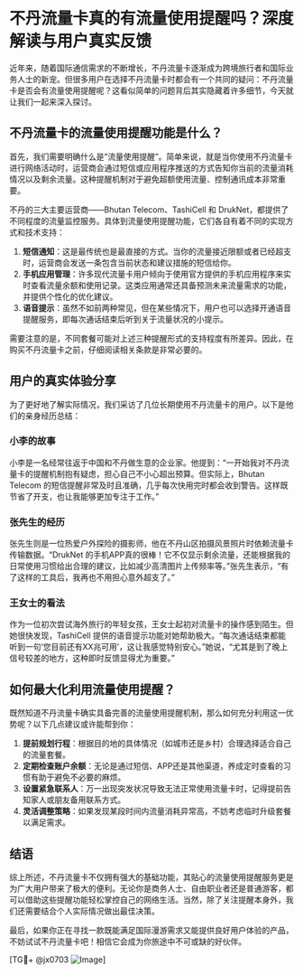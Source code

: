 # 不丹流量卡真的有流量使用提醒吗？深度解读与用户真实反馈

近年来，随着国际通信需求的不断增长，不丹流量卡逐渐成为跨境旅行者和国际业务人士的新宠。但很多用户在选择不丹流量卡时都会有一个共同的疑问：不丹流量卡是否会有流量使用提醒呢？这看似简单的问题背后其实隐藏着许多细节，今天就让我们一起来深入探讨。

## 不丹流量卡的流量使用提醒功能是什么？

首先，我们需要明确什么是“流量使用提醒”。简单来说，就是当你使用不丹流量卡进行网络活动时，运营商会通过短信或应用程序推送的方式告知你当前的流量消耗情况以及剩余流量。这种提醒机制对于避免超额使用流量、控制通讯成本非常重要。

不丹的三大主要运营商——Bhutan Telecom、TashiCell 和 DrukNet，都提供了不同程度的流量监控服务。具体到流量使用提醒功能，它们各自有着不同的实现方式和技术支持：

1. **短信通知**：这是最传统也是最直接的方式。当你的流量接近限额或者已经超支时，运营商会发送一条包含当前状态和建议措施的短信给你。
2. **手机应用管理**：许多现代流量卡用户倾向于使用官方提供的手机应用程序来实时查看流量余额和使用记录。这类应用通常还具备预测未来流量需求的功能，并提供个性化的优化建议。
3. **语音提示**：虽然不如前两种常见，但在某些情况下，用户也可以选择开通语音提醒服务，即每次通话结束后听到关于流量状况的小提示。

需要注意的是，不同套餐可能对上述三种提醒形式的支持程度有所差异。因此，在购买不丹流量卡之前，仔细阅读相关条款是非常必要的。

## 用户的真实体验分享

为了更好地了解实际情况，我们采访了几位长期使用不丹流量卡的用户。以下是他们的亲身经历总结：

### 小李的故事
小李是一名经常往返于中国和不丹做生意的企业家。他提到：“一开始我对不丹流量卡的提醒机制抱有疑虑，担心自己不小心超出预算。但实际上，Bhutan Telecom 的短信提醒非常及时且准确，几乎每次快用完时都会收到警告。这样既节省了开支，也让我能够更加专注于工作。”

### 张先生的经历
张先生则是一位热爱户外探险的摄影师，他在不丹山区拍摄风景照片时依赖流量卡传输数据。“DrukNet 的手机APP真的很棒！它不仅显示剩余流量，还能根据我的日常使用习惯给出合理的建议，比如减少高清图片上传频率等。”张先生表示，“有了这样的工具后，我再也不用担心意外超支了。”

### 王女士的看法
作为一位初次尝试海外旅行的年轻女孩，王女士起初对流量卡的操作感到陌生。但她很快发现，TashiCell 提供的语音提示功能对她帮助极大。“每次通话结束都能听到一句‘您目前还有XX兆可用’，这让我感觉特别安心。”她说，“尤其是到了晚上信号较差的地方，这种即时反馈显得尤为重要。”

## 如何最大化利用流量使用提醒？

既然知道不丹流量卡确实具备完善的流量使用提醒机制，那么如何充分利用这一优势呢？以下几点建议或许能帮到你：

1. **提前规划行程**：根据目的地的具体情况（如城市还是乡村）合理选择适合自己的流量套餐。
2. **定期检查账户余额**：无论是通过短信、APP还是其他渠道，养成定时查看的习惯有助于避免不必要的麻烦。
3. **设置紧急联系人**：万一出现突发状况导致无法正常使用流量卡时，记得提前告知家人或朋友备用联系方式。
4. **灵活调整策略**：如果发现某段时间内流量消耗异常高，不妨考虑临时升级套餐以满足需求。

## 结语

综上所述，不丹流量卡不仅拥有强大的基础功能，其贴心的流量使用提醒服务更是为广大用户带来了极大的便利。无论你是商务人士、自由职业者还是普通游客，都可以借助这些提醒功能轻松掌控自己的网络生活。当然，除了关注提醒本身外，我们还需要结合个人实际情况做出最佳决策。

最后，如果你正在寻找一款既能满足国际漫游需求又能提供良好用户体验的产品，不妨试试不丹流量卡吧！相信它会成为你旅途中不可或缺的好伙伴。

[TG💪+ @jx0703 ![Image](https://github.com/user-attachments/assets/dbca1d08-cadb-493c-b0ec-ad6f7a83f270)]